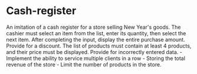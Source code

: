 # Cash-register
An imitation of a cash register for a store selling New Year's goods.  The cashier must select an item from the list, enter its quantity, then select the next item. After completing the input, display the entire purchase amount. Provide for a discount.  The list of products must contain at least 4 products, and their price must be displayed.  Provide for incorrectly entered data.  - Implement the ability to service multiple clients in a row - Storing the total revenue of the store - Limit the number of products in the store.
